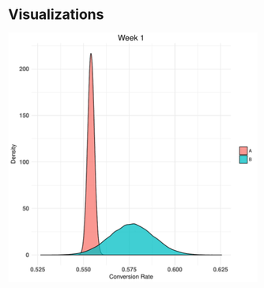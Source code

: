 # Visualizations
![alt text](https://github.com/jzking/Visualizations/blob/master/bayes_50_weeks.gif?raw=true)
